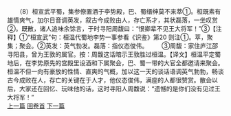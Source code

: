 　　（8）桓宣武平蜀，集参僚置酒于李势殿，巴、蜀缙绅莫不来萃①。桓既素有雄情爽气，加尔日音调英发，叙古今成败由人，存亡系才，其状磊落，一坐叹赏②。既散，诸人追味余馀言，于时寻阳周馥曰：“恨卿辈不见王大将军！”③【注释】①“桓宣武”句：桓温代蜀地李势一事参看《识鉴》第20 则注①。萃，聚集；聚会。②英发：英气勃发。磊落：指仪态俊伟。
　　③周馥：家住庐江邵寻阳县，曾为王敦的属官。按：周馥这话暗示王敦胜过桓温。【译文】桓温平定蜀地后，在李势原先的宫殿里设酒和下属聚会，巴、蜀一带的大官全都邀请来聚会。桓温不但一向有豪放的性情、直爽的气概，加以这一天的谈话语调英气勃勃，畅谈古今成败在人，存亡的关键在于人才，他仪态俊伟，满座的人都很赞赏。散会以后，大家还在回忆、玩味他的话，这时寻阳人周馥说：“遗憾的是你们没有见过王大将军！”
<br>[上一篇](13_07) [回卷首](13_00) [下一篇](13_09)
